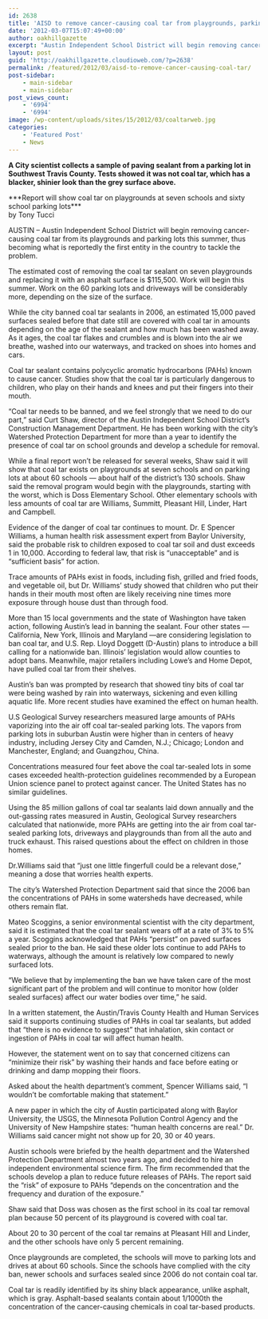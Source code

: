 ```yaml
---
id: 2638
title: 'AISD to remove cancer-causing coal tar from playgrounds, parking lots'
date: '2012-03-07T15:07:49+00:00'
author: oakhillgazette
excerpt: "Austin Independent School District will begin removing cancer-causing coal tar from its playgrounds and parking lots this summer, thus becoming what is reportedly the first entity in the country to tackle the problem.\n\nWhile the city banned coal tar sealants in 2006, an estimated 15,000 paved surfaces sealed before that date still are covered with coal tar in amounts depending on the age of the sealant and how much has been washed away. As it ages, the coal tar flakes and crumbles and is blown into the air we breathe, washed into our waterways, and tracked on shoes into homes and cars.\n\nCoal tar sealant contains polycyclic aromatic hydrocarbons (PAHs) known to cause cancer. Studies show that the coal tar is particularly dangerous to children, who play on their hands and knees and put their fingers into their mouth."
layout: post
guid: 'http://oakhillgazette.cloudioweb.com/?p=2638'
permalink: /featured/2012/03/aisd-to-remove-cancer-causing-coal-tar/
post-sidebar:
    - main-sidebar
    - main-sidebar
post_views_count:
    - '6994'
    - '6994'
image: /wp-content/uploads/sites/15/2012/03/coaltarweb.jpg
categories:
    - 'Featured Post'
    - News
---
```


**A City scientist collects a sample of paving sealant from a parking lot in Southwest Travis County. Tests showed it was not coal tar, which has a blacker, shinier look than the grey surface above.**

<div>***Report will show coal tar on playgrounds at seven schools and sixty school parking lots***</div>by Tony Tucci

AUSTIN – Austin Independent School District will begin removing cancer-causing coal tar from its playgrounds and parking lots this summer, thus becoming what is reportedly the first entity in the country to tackle the problem.

The estimated cost of removing the coal tar sealant on seven playgrounds and replacing it with an asphalt surface is $115,500. Work will begin this summer. Work on the 60 parking lots and driveways will be considerably more, depending on the size of the surface.

While the city banned coal tar sealants in 2006, an estimated 15,000 paved surfaces sealed before that date still are covered with coal tar in amounts depending on the age of the sealant and how much has been washed away. As it ages, the coal tar flakes and crumbles and is blown into the air we breathe, washed into our waterways, and tracked on shoes into homes and cars.

Coal tar sealant contains polycyclic aromatic hydrocarbons (PAHs) known to cause cancer. Studies show that the coal tar is particularly dangerous to children, who play on their hands and knees and put their fingers into their mouth.

“Coal tar needs to be banned, and we feel strongly that we need to do our part,” said Curt Shaw, director of the Austin Independent School District’s Construction Management Department. He has been working with the city’s Watershed Protection Department for more than a year to identify the presence of coal tar on school grounds and develop a schedule for removal.

While a final report won’t be released for several weeks, Shaw said it will show that coal tar exists on playgrounds at seven schools and on parking lots at about 60 schools — about half of the district’s 130 schools. Shaw said the removal program would begin with the playgrounds, starting with the worst, which is Doss Elementary School. Other elementary schools with less amounts of coal tar are Williams, Summitt, Pleasant Hill, Linder, Hart and Campbell.

Evidence of the danger of coal tar continues to mount. Dr. E Spencer Williams, a human health risk assessment expert from Baylor University, said the probable risk to children exposed to coal tar soil and dust exceeds 1 in 10,000. According to federal law, that risk is “unacceptable” and is “sufficient basis” for action.

Trace amounts of PAHs exist in foods, including fish, grilled and fried foods, and vegetable oil, but Dr. Williams’ study showed that children who put their hands in their mouth most often are likely receiving nine times more exposure through house dust than through food.

More than 15 local governments and the state of Washington have taken action, following Austin’s lead in banning the sealant. Four other states — California, New York, Illinois and Maryland —are considering legislation to ban coal tar, and U.S. Rep. Lloyd Doggett (D-Austin) plans to introduce a bill calling for a nationwide ban. Illinois’ legislation would allow counties to adopt bans. Meanwhile, major retailers including Lowe’s and Home Depot, have pulled coal tar from their shelves.

Austin’s ban was prompted by research that showed tiny bits of coal tar were being washed by rain into waterways, sickening and even killing aquatic life. More recent studies have examined the effect on human health.

U.S Geological Survey researchers measured large amounts of PAHs vaporizing into the air off coal tar-sealed parking lots. The vapors from parking lots in suburban Austin were higher than in centers of heavy industry, including Jersey City and Camden, N.J.; Chicago; London and Manchester, England; and Guangzhou, China.

Concentrations measured four feet above the coal tar-sealed lots in some cases exceeded health-protection guidelines recommended by a European Union science panel to protect against cancer. The United States has no similar guidelines.

Using the 85 million gallons of coal tar sealants laid down annually and the out-gassing rates measured in Austin, Geological Survey researchers calculated that nationwide, more PAHs are getting into the air from coal tar-sealed parking lots, driveways and playgrounds than from all the auto and truck exhaust. This raised questions about the effect on children in those homes.

Dr.Williams said that “just one little fingerfull could be a relevant dose,” meaning a dose that worries health experts.

The city’s Watershed Protection Department said that since the 2006 ban the concentrations of PAHs in some watersheds have decreased, while others remain flat.

Mateo Scoggins, a senior environmental scientist with the city department, said it is estimated that the coal tar sealant wears off at a rate of 3% to 5% a year. Scoggins acknowledged that PAHs “persist” on paved surfaces sealed prior to the ban. He said these older lots continue to add PAHs to waterways, although the amount is relatively low compared to newly surfaced lots.

“We believe that by implementing the ban we have taken care of the most significant part of the problem and will continue to monitor how (older sealed surfaces) affect our water bodies over time,” he said.

In a written statement, the Austin/Travis County Health and Human Services said it supports continuing studies of PAHs in coal tar sealants, but added that “there is no evidence to suggest” that inhalation, skin contact or ingestion of PAHs in coal tar will affect human health.

However, the statement went on to say that concerned citizens can “minimize their risk” by washing their hands and face before eating or drinking and damp mopping their floors.

Asked about the health department’s comment, Spencer Williams said, “I wouldn’t be comfortable making that statement.”

A new paper in which the city of Austin participated along with Baylor University, the USGS, the Minnesota Pollution Control Agency and the University of New Hampshire states: “human health concerns are real.” Dr. Williams said cancer might not show up for 20, 30 or 40 years.

Austin schools were briefed by the health department and the Watershed Protection Department almost two years ago, and decided to hire an independent environmental science firm. The firm recommended that the schools develop a plan to reduce future releases of PAHs. The report said the “risk” of exposure to PAHs “depends on the concentration and the frequency and duration of the exposure.”

Shaw said that Doss was chosen as the first school in its coal tar removal plan because 50 percent of its playground is covered with coal tar.

About 20 to 30 percent of the coal tar remains at Pleasant Hill and Linder, and the other schools have only 5 percent remaining.

Once playgrounds are completed, the schools will move to parking lots and drives at about 60 schools. Since the schools have complied with the city ban, newer schools and surfaces sealed since 2006 do not contain coal tar.

Coal tar is readily identified by its shiny black appearance, unlike asphalt, which is gray. Asphalt-based sealants contain about 1/1000th the concentration of the cancer-causing chemicals in coal tar-based products.